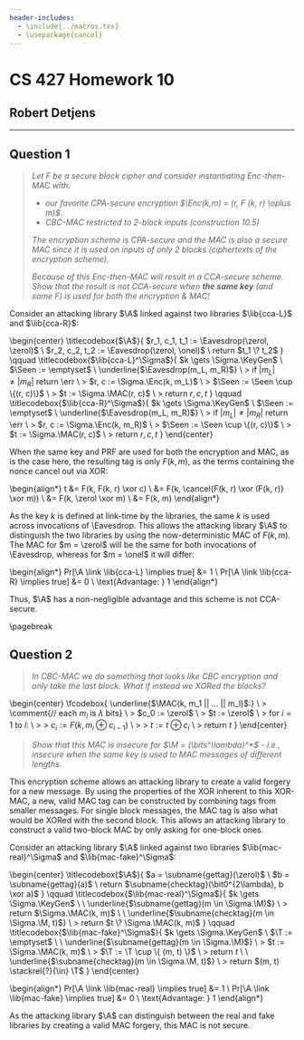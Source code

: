 ```yaml
---
header-includes:
  - \include{../macros.tex}
  - \usepackage{cancel}
---
```


# CS 427 Homework 10

## Robert Detjens

---

## Question 1

> *Let $F$ be a secure block cipher and consider instantiating Enc-then-MAC with:*
>
> - *our favorite CPA-secure encryption $\Enc(k,m) = (r, F (k, r) \oplus m)$.*
> - *CBC-MAC restricted to 2-block inputs (construction 10.5)*
>
> *The encryption scheme is CPA-secure and the MAC is also a secure MAC since it is used on inputs of only 2 blocks (ciphertexts of the encryption scheme).*
>
> *Because of this Enc-then-MAC will result in a CCA-secure scheme. Show that the result is not CCA-secure when **the same key** (and same $F$) is used for both the encryption & MAC!*

Consider an attacking library $\A$ linked against two libraries $\lib{cca-L}$ and $\lib{cca-R}$:

\begin{center}
\titlecodebox{$\A$}{
  $r_1, c_1, t_1 := \Eavesdrop(\zerol, \zerol)$ \\
  $r_2, c_2, t_2 := \Eavesdrop(\zerol, \onel)$ \\
  return $t_1 \? t_2$
}
\qquad
\titlecodebox{$\lib{cca-L}^\Sigma$}{
  $k \gets \Sigma.\KeyGen$ \\
  $\Seen := \emptyset$ \\
  \underline{$\Eavesdrop(m_L, m_R)$} \\
  \> if $|m_L| \ne |m_R|$ return \err \\
  \> $r, c := \Sigma.\Enc(k, m_L)$ \\
  \> $\Seen := \Seen \cup \{(r, c)\}$ \\
  \> $t := \Sigma.\MAC(r, c)$ \\
  \> return $r, c, t$
}
\qquad
\titlecodebox{$\lib{cca-R}^\Sigma$}{
  $k \gets \Sigma.\KeyGen$ \\
  $\Seen := \emptyset$ \\
  \underline{$\Eavesdrop(m_L, m_R)$} \\
  \> if $|m_L| \ne |m_R|$ return \err \\
  \> $r, c := \Sigma.\Enc(k, m_R)$ \\
  \> $\Seen := \Seen \cup \{(r, c)\}$ \\
  \> $t := \Sigma.\MAC(r, c)$ \\
  \> return $r, c, t$
}
\end{center}

When the same key and PRF are used for both the encryption and MAC, as is the case here, the resulting tag is only $F(k, m)$, as the terms containing the nonce cancel out via XOR:

\begin{align*}
  t &= F(k, F(k, r) \xor c) \\
    &= F(k, \cancel{F(k, r) \xor (F(k, r)} \xor m)) \\
    &= F(k, \zerol \xor m) \\
    &= F(k, m)
\end{align*}

As the key $k$ is defined at link-time by the libraries, the same $k$ is used across invocations of \Eavesdrop. This allows the attacking library $\A$ to distinguish the two libraries by using the now-deterministic MAC of $F(k, m)$. The MAC for $m = \zerol$ will be the same for both invocations of \Eavesdrop, whereas for $m = \onel$ it will differ:

\begin{align*}
  Pr[\A \link \lib{cca-L} \implies true] &= 1 \\
  Pr[\A \link \lib{cca-R} \implies true] &= 0 \\
  \text{Advantage: } 1
\end{align*}

Thus, $\A$ has a non-negligible advantage and this scheme is not CCA-secure.

\pagebreak

## Question 2

> *In CBC-MAC we do something that looks like CBC encryption and only take the last block. What if instead we XORed the blocks?*

\begin{center}
\fcodebox{
  \underline{$\MAC(k, m_1 || ... || m_l)$:} \\
  \> \comment{// each $m_i$ is $\lambda$ bits} \\
  \> $c_0 := \zerol$ \\
  \> $t := \zerol$ \\
  \> for $i=1$ to $l$: \\
  \> \> $c_i := F(k, m_i \oplus c_{i-1})$ \\
  \> \> $t := t \oplus c_i$ \\
  \> return $t$
}
\end{center}

> *Show that this MAC is insecure for $\M = (\bits^\lambda)^*$ - i.e., insecure when the same key is used to MAC messages of different lengths.*

This encryption scheme allows an attacking library to create a valid forgery for a new message. By using the properties of the XOR inherent to this XOR-MAC, a new, valid MAC tag can be constructed by combining tags from smaller messages. For single block messages, the MAC tag is also what would be XORed with the second block. This allows an attacking library to construct a valid two-block MAC by only asking for one-block ones.

Consider an attacking library $\A$ linked against two libraries $\lib{mac-real}^\Sigma$ and $\lib{mac-fake}^\Sigma$:

\begin{center}
\titlecodebox{$\A$}{
  $a = \subname{gettag}(\zerol)$ \\
  $b = \subname{gettag}(a)$ \\
  return $\subname{checktag}(\bit0^{2\lambda}, b \xor a)$
}
\qquad
\titlecodebox{$\lib{mac-real}^\Sigma$}{
  $k \gets \Sigma.\KeyGen$ \\
  \\
  \underline{$\subname{gettag}(m \in \Sigma.\M)$} \\
  \> return $\Sigma.\MAC(k, m)$ \\
  \\
  \underline{$\subname{checktag}(m \in \Sigma.\M, t)$} \\
  \> return $t \? \Sigma.\MAC(k, m)$
}
\qquad
\titlecodebox{$\lib{mac-fake}^\Sigma$}{
  $k \gets \Sigma.\KeyGen$ \\
  $\T := \emptyset$ \\
  \\
  \underline{$\subname{gettag}(m \in \Sigma.\M)$} \\
  \> $t := \Sigma.\MAC(k, m)$ \\
  \> $\T := \T \cup \{ (m, t) \}$ \\
  \> return $t$ \\
  \\
  \underline{$\subname{checktag}(m \in \Sigma.\M, t)$} \\
  \> return $(m, t) \stackrel{?}{\in} \T$
}
\end{center}

\begin{align*}
  Pr[\A \link \lib{mac-real} \implies true] &= 1 \\
  Pr[\A \link \lib{mac-fake} \implies true] &= 0 \\
  \text{Advantage: } 1
\end{align*}

As the attacking library $\A$ can distinguish between the real and fake libraries by creating a valid MAC forgery, this MAC is not secure.
